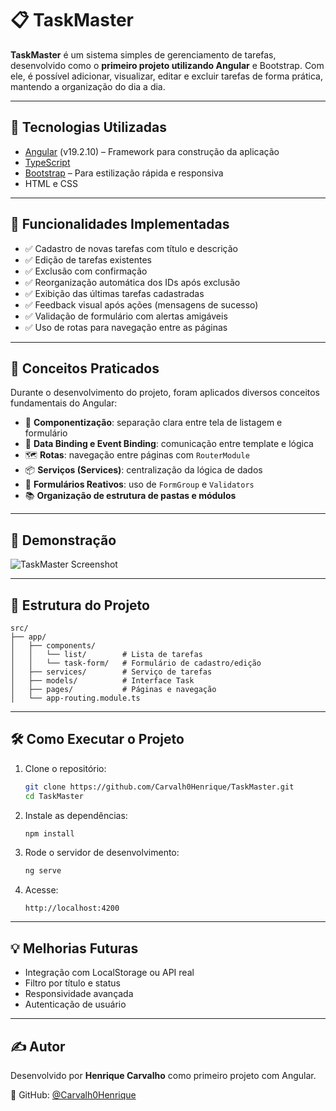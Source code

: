 # 📋 TaskMaster

**TaskMaster** é um sistema simples de gerenciamento de tarefas, desenvolvido como o **primeiro projeto utilizando Angular** e Bootstrap. Com ele, é possível adicionar, visualizar, editar e excluir tarefas de forma prática, mantendo a organização do dia a dia.

---

## 🚀 Tecnologias Utilizadas

- [Angular](https://angular.io/) (v19.2.10) – Framework para construção da aplicação
- [TypeScript](https://www.typescriptlang.org/)
- [Bootstrap](https://getbootstrap.com/) – Para estilização rápida e responsiva
- HTML e CSS

---

## 🎯 Funcionalidades Implementadas

- ✅ Cadastro de novas tarefas com título e descrição
- ✅ Edição de tarefas existentes
- ✅ Exclusão com confirmação
- ✅ Reorganização automática dos IDs após exclusão
- ✅ Exibição das últimas tarefas cadastradas
- ✅ Feedback visual após ações (mensagens de sucesso)
- ✅ Validação de formulário com alertas amigáveis
- ✅ Uso de rotas para navegação entre as páginas

---

## 🧠 Conceitos Praticados

Durante o desenvolvimento do projeto, foram aplicados diversos conceitos fundamentais do Angular:

- 🧩 **Componentização**: separação clara entre tela de listagem e formulário
- 🔁 **Data Binding e Event Binding**: comunicação entre template e lógica
- 🗺️ **Rotas**: navegação entre páginas com `RouterModule`
- 📦 **Serviços (Services)**: centralização da lógica de dados
- 💾 **Formulários Reativos**: uso de `FormGroup` e `Validators`
- 📚 **Organização de estrutura de pastas e módulos**

---

## 📸 Demonstração

![TaskMaster Screenshot](link-para-screenshot-ou-gif.gif)

---

## 📁 Estrutura do Projeto

```
src/
├── app/
│   ├── components/
│   │   └── list/        # Lista de tarefas
│   │   └── task-form/   # Formulário de cadastro/edição
│   ├── services/        # Serviço de tarefas
│   ├── models/          # Interface Task
│   ├── pages/           # Páginas e navegação
│   └── app-routing.module.ts
```

---

## 🛠️ Como Executar o Projeto

1. Clone o repositório:
   ```bash
   git clone https://github.com/Carvalh0Henrique/TaskMaster.git
   cd TaskMaster
   ```

2. Instale as dependências:
   ```bash
   npm install
   ```

3. Rode o servidor de desenvolvimento:
   ```bash
   ng serve
   ```

4. Acesse:
   ```
   http://localhost:4200
   ```

---

## 💡 Melhorias Futuras

- Integração com LocalStorage ou API real
- Filtro por título e status
- Responsividade avançada
- Autenticação de usuário

---

## ✍️ Autor

Desenvolvido por **Henrique Carvalho** como primeiro projeto com Angular.

🔗 GitHub: [@Carvalh0Henrique](https://github.com/Carvalh0Henrique)
